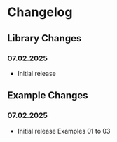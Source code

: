 # Changelog

## Library Changes

### 07.02.2025

- Initial release

## Example Changes

### 07.02.2025

- Initial release Examples 01 to 03

